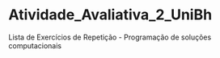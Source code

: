 # Atividade_Avaliativa_2_UniBh
Lista de Exercícios de Repetição - Programação de soluções computacionais
